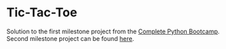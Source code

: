 # Tic-Tac-Toe

Solution to the first milestone project from the [Complete Python Bootcamp](https://www.udemy.com/complete-python-bootcamp/).
Second milestone project can be found [here](https://github.com/zs-nemecz/Blackjack).

